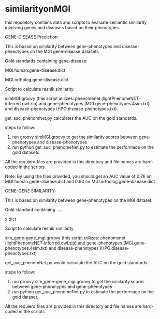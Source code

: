 # similarityonMGI
this repsoitory contains data and scripts to evaluate semantic similarity involving genes and diseases based on their phenotypes.

GENE-DISEASE Prediction:

This is based on similarity between gene-phenotypes and disease-phenotypes on the MGI gene-disease datasets

Gold standards containing gene-disease:

MGI.human.gene-disease.dict 	

MGI.ortholog.gene-disease.dict

Script to calculate resnik similarity:

simMGI.groovy   (this script utilizes: phenomenet (lightPhenomeNET-inferred.owl.zip) and gene-phenotypes (MGI.gene-phenotypes.4sim.txt) and disease-phenotypes (HPO.disease-phenotypes.txt)


get_auc_phenomNet.py calculates the AUC on the gold standards.


steps to follow:
1. run groovy simMGI.groovy to get the similarity scores between gene-phenotypes and disease-phenotypes
2. run python get_auc_phenomeNet.py to estimate the performace on the gold datasets.

All the requierd files are provided in this directory and file names are hard-coded in the scripts.

Note: By using the files provided, you should get an AUC value of 0.76 on  MGI.human.gene-disease.dict and 0.90 on MGI.ortholog.gene-disease.dict


GENE-GENE SIMILARITY:

This is based on similarity between gene-phenotypes on the MGI dataset.

Gold standard containing ......

x.dict	


Script to calculate resnik similarity:

sim_gene-gene_mgi.groovy  (this script utilizes: phenomenet (lightPhenomeNET-inferred.owl.zip) and gene-phenotypes (MGI.gene-phenotypes.4sim.txt) and disease-phenotypes (HPO.disease-phenotypes.txt)


get_auc_phenomNet.py would calculate the AUC on the gold standards.


steps to follow:
1. run groovy sim_gene-gene_mgi.groovy to get the similarity scores between gene-phenotypes and gene-phenotypes
2. run python get_auc_phenomeNet.py to estimate the performace on the gold dataset.

All the requierd files are provided in this directory and file names are hard-coded in the scripts.

  
  
